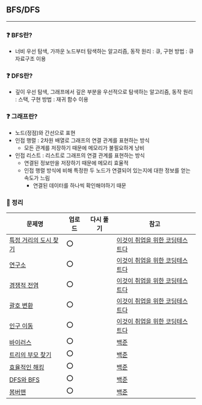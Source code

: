 ## BFS/DFS
-----
### ❓ BFS란?
- 너비 우선 탐색, 가까운 노드부터 탐색하는 알고리즘, 동작 원리 : 큐, 구현 방법 : 큐 자료구조 이용
### ❓ DFS란?
- 깊이 우선 탐색, 그래프에서 깊은 부분을 우선적으로 탐색하는 알고리즘, 동작 원리 : 스택, 구현 방법 : 재귀 함수 이용
### ❓ 그래프란?
- 노드(정점)와 간선으로 표현
- 인접 행렬 : 2차원 배열로 그래프의 연결 관계를 표현하는 방식
  - 모든 관계를 저장하기 때문에 메모리가 불필요하게 낭비
- 인접 리스트 : 리스트로 그래프의 연결 관계를 표현하는 방식
  - 연결된 정보만을 저장하기 때문에 메모리 효율적
  - 인접 행렬 방식에 비해 특정한 두 노드가 연결되어 있는지에 대한 정보를 얻는 속도가 느림
    - 연결된 데이터를 하나씩 확인해야하기 때문
### 🔖 정리
|문제명|업로드|다시 풀기|참고|
|-----|----|----|----|
|[특정 거리의 도시 찾기](https://github.com/soocy0718/python/tree/main/coding_study/BFS_DFS/%EC%9D%B4%EC%BD%94%ED%85%8C_15_%EC%BD%94%EB%93%9C%20%EC%84%A4%EB%AA%85)|⭕||[이것이 취업을 위한 코딩테스트다](https://github.com/ndb796/python-for-coding-test)|
|[연구소]()|⭕||[이것이 취업을 위한 코딩테스트다](https://github.com/ndb796/python-for-coding-test)|
|[경쟁적 전염]()|⭕||[이것이 취업을 위한 코딩테스트다](https://github.com/ndb796/python-for-coding-test)|
|[괄호 변환]()|⭕||[이것이 취업을 위한 코딩테스트다](https://github.com/ndb796/python-for-coding-test)|
|[인구 이동]()|⭕||[이것이 취업을 위한 코딩테스트다](https://github.com/ndb796/python-for-coding-test)|
|[바이러스]()|⭕||[백준](https://www.acmicpc.net/problem/2606) |
|[트리의 부모 찾기]()|⭕||[백준](https://www.acmicpc.net/problem/11725) |
|[효율적인 해킹]()|⭕||[백준](https://www.acmicpc.net/problem/2178) |
|[DFS와 BFS]()|⭕||[백준](https://www.acmicpc.net/problem/1260) |
|[봄버맨]()|⭕||[백준](https://www.acmicpc.net/problem/16918) |